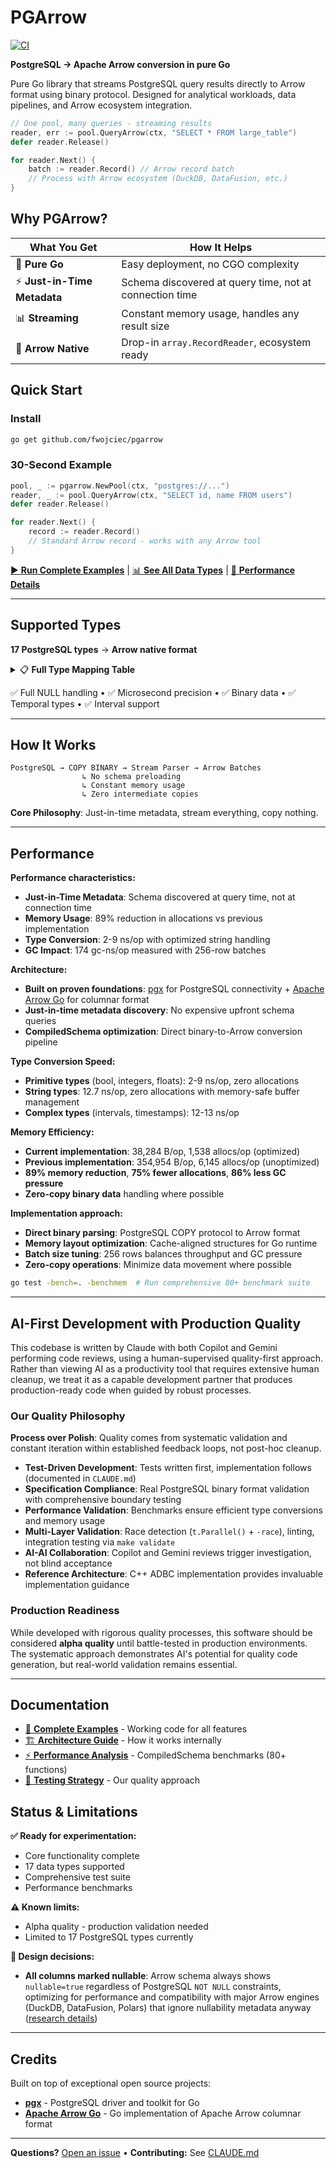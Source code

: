 # PGArrow

[![CI](https://github.com/fwojciec/pgarrow/actions/workflows/ci.yml/badge.svg?branch=main)](https://github.com/fwojciec/pgarrow/actions/workflows/ci.yml)

**PostgreSQL → Apache Arrow conversion in pure Go**

Pure Go library that streams PostgreSQL query results directly to Arrow format using binary protocol. Designed for analytical workloads, data pipelines, and Arrow ecosystem integration.

```go
// One pool, many queries - streaming results
reader, err := pool.QueryArrow(ctx, "SELECT * FROM large_table")
defer reader.Release()

for reader.Next() {
    batch := reader.Record() // Arrow record batch
    // Process with Arrow ecosystem (DuckDB, DataFusion, etc.)
}
```

## Why PGArrow?

| What You Get | How It Helps |
|--------------|---------------|
| 🐹 **Pure Go** | Easy deployment, no CGO complexity |
| ⚡ **Just-in-Time Metadata** | Schema discovered at query time, not at connection time |
| 📊 **Streaming** | Constant memory usage, handles any result size |
| 🎯 **Arrow Native** | Drop-in `array.RecordReader`, ecosystem ready |

## Quick Start

### Install
```bash
go get github.com/fwojciec/pgarrow
```

### 30-Second Example
```go
pool, _ := pgarrow.NewPool(ctx, "postgres://...")
reader, _ := pool.QueryArrow(ctx, "SELECT id, name FROM users")
defer reader.Release()

for reader.Next() {
    record := reader.Record()
    // Standard Arrow record - works with any Arrow tool
}
```

[▶️ **Run Complete Examples**](examples/) | [📊 **See All Data Types**](#supported-types) | [🚀 **Performance Details**](#performance)

---

## Supported Types <a id="supported-types"></a>

**17 PostgreSQL types** → **Arrow native format**

<details>
<summary>📋 <strong>Full Type Mapping Table</strong></summary>

| PostgreSQL Type | PostgreSQL OID | Arrow Type | Go Type |
|----------------|---------------|------------|---------|
| `bool` | 16 | `Boolean` | `bool` |
| `bytea` | 17 | `Binary` | `[]byte` |
| `int2` / `smallint` | 21 | `Int16` | `int16` |
| `int4` / `integer` | 23 | `Int32` | `int32` |
| `int8` / `bigint` | 20 | `Int64` | `int64` |
| `float4` / `real` | 700 | `Float32` | `float32` |
| `float8` / `double precision` | 701 | `Float64` | `float64` |
| `text` | 25 | `String` | `string` |
| `varchar` | 1043 | `String` | `string` |
| `bpchar` / `char(n)` | 1042 | `String` | `string` |
| `name` | 19 | `String` | `string` |
| `"char"` | 18 | `String` | `string` |
| `date` | 1082 | `Date32` | `int32` |
| `time` | 1083 | `Time64[μs]` | `int64` |
| `timestamp` | 1114 | `Timestamp[μs]` | `int64` |
| `timestamptz` | 1184 | `Timestamp[μs, UTC]` | `int64` |
| `interval` | 1186 | `MonthDayNanoInterval` | `MonthDayNanoInterval` |

</details>

✅ Full NULL handling • ✅ Microsecond precision • ✅ Binary data • ✅ Temporal types • ✅ Interval support

---

## How It Works

```
PostgreSQL → COPY BINARY → Stream Parser → Arrow Batches
                ↳ No schema preloading
                ↳ Constant memory usage  
                ↳ Zero intermediate copies
```

**Core Philosophy**: Just-in-time metadata, stream everything, copy nothing.

---

## Performance <a id="performance"></a>

**Performance characteristics:**

- **Just-in-Time Metadata**: Schema discovered at query time, not at connection time
- **Memory Usage**: 89% reduction in allocations vs previous implementation  
- **Type Conversion**: 2-9 ns/op with optimized string handling
- **GC Impact**: 174 gc-ns/op measured with 256-row batches

**Architecture:**
- **Built on proven foundations**: [pgx](https://github.com/jackc/pgx) for PostgreSQL connectivity + [Apache Arrow Go](https://github.com/apache/arrow-go) for columnar format
- **Just-in-time metadata discovery**: No expensive upfront schema queries
- **CompiledSchema optimization**: Direct binary-to-Arrow conversion pipeline

**Type Conversion Speed:**
- **Primitive types** (bool, integers, floats): 2-9 ns/op, zero allocations
- **String types**: 12.7 ns/op, zero allocations with memory-safe buffer management
- **Complex types** (intervals, timestamps): 12-13 ns/op

**Memory Efficiency:**
- **Current implementation**: 38,284 B/op, 1,538 allocs/op (optimized)
- **Previous implementation**: 354,954 B/op, 6,145 allocs/op (unoptimized)  
- **89% memory reduction**, **75% fewer allocations**, **86% less GC pressure**
- **Zero-copy binary data** handling where possible

**Implementation approach:**
- **Direct binary parsing**: PostgreSQL COPY protocol to Arrow format
- **Memory layout optimization**: Cache-aligned structures for Go runtime
- **Batch size tuning**: 256 rows balances throughput and GC pressure  
- **Zero-copy operations**: Minimize data movement where possible

```bash
go test -bench=. -benchmem  # Run comprehensive 80+ benchmark suite
```

---

## AI-First Development with Production Quality

This codebase is written by Claude with both Copilot and Gemini performing code reviews, using a human-supervised quality-first approach. Rather than viewing AI as a productivity tool that requires extensive human cleanup, we treat it as a capable development partner that produces production-ready code when guided by robust processes.

### Our Quality Philosophy

**Process over Polish**: Quality comes from systematic validation and constant iteration within established feedback loops, not post-hoc cleanup.

- **Test-Driven Development**: Tests written first, implementation follows (documented in `CLAUDE.md`)
- **Specification Compliance**: Real PostgreSQL binary format validation with comprehensive boundary testing
- **Performance Validation**: Benchmarks ensure efficient type conversions and memory usage
- **Multi-Layer Validation**: Race detection (`t.Parallel()` + `-race`), linting, integration testing via `make validate`
- **AI-AI Collaboration**: Copilot and Gemini reviews trigger investigation, not blind acceptance
- **Reference Architecture**: C++ ADBC implementation provides invaluable implementation guidance

### Production Readiness

While developed with rigorous quality processes, this software should be considered **alpha quality** until battle-tested in production environments. The systematic approach demonstrates AI's potential for quality code generation, but real-world validation remains essential.

---

## Documentation

- [📖 **Complete Examples**](examples/) - Working code for all features
- [🏗️ **Architecture Guide**](CLAUDE.md) - How it works internally  
- [⚡ **Performance Analysis**](docs/benchmarks.md) - CompiledSchema benchmarks (80+ functions)
- [🧪 **Testing Strategy**](docs/testing.md) - Our quality approach

## Status & Limitations

**✅ Ready for experimentation:**
- Core functionality complete
- 17 data types supported
- Comprehensive test suite
- Performance benchmarks

**⚠️ Known limits:**
- Alpha quality - production validation needed
- Limited to 17 PostgreSQL types currently

**🎯 Design decisions:**
- **All columns marked nullable**: Arrow schema always shows `nullable=true` regardless of PostgreSQL `NOT NULL` constraints, optimizing for performance and compatibility with major Arrow engines (DuckDB, DataFusion, Polars) that ignore nullability metadata anyway ([research details](docs/nullability-tradeoff-research.md))

---

## Credits

Built on top of exceptional open source projects:
- **[pgx](https://github.com/jackc/pgx)** - PostgreSQL driver and toolkit for Go
- **[Apache Arrow Go](https://github.com/apache/arrow-go)** - Go implementation of Apache Arrow columnar format

---

**Questions?** [Open an issue](../../issues) • **Contributing:** See [CLAUDE.md](CLAUDE.md)